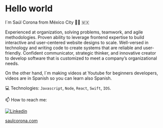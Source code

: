 # Hello world

I´m Saúl Corona from México City 👨‍💻 🇲🇽

Experienced at  organization, solving problems, teamwork, and agile methodologies.
Proven ability to leverage frontend expertise to build interactive and user-centered website designs to scale.
Well-versed in technology and writing code to create systems that are reliable and user-friendly.
Confident communicator, strategic thinker, and innovative creator to develop software that is customized to meet a company’s organizational needs.

On the other hand, I´m making videos at Youtube for beginners developers, videos are in Spanish so you can learn also Spanish. 


💻 Technologies: `Javascript`,  `Node`, `React`, `Swift`, `IOS`.


📫 How to reach me:



[![Linkedin](https://i.imgur.com/H6S1Ad2.png)](http://bit.ly/linkedinpaginaweb) &nbsp;&nbsp;

[saulcorona.com](https://www.saulcorona.com)


  

